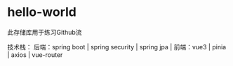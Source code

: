 # hello-world
此存储库用于练习Github流

技术栈：
	后端：spring boot | spring security | spring jpa | 
	前端：vue3 | pinia | axios | vue-router
